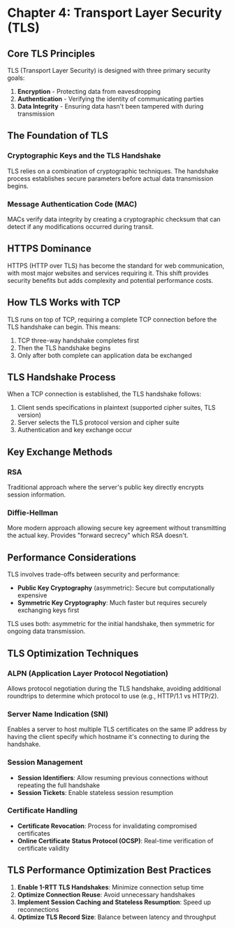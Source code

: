 # Chapter 4: Transport Layer Security (TLS)

## Core TLS Principles

TLS (Transport Layer Security) is designed with three primary security goals:

1. **Encryption** - Protecting data from eavesdropping
2. **Authentication** - Verifying the identity of communicating parties
3. **Data Integrity** - Ensuring data hasn't been tampered with during transmission

## The Foundation of TLS

### Cryptographic Keys and the TLS Handshake

TLS relies on a combination of cryptographic techniques. The handshake process establishes secure parameters before actual data transmission begins.

### Message Authentication Code (MAC)

MACs verify data integrity by creating a cryptographic checksum that can detect if any modifications occurred during transit.

## HTTPS Dominance

HTTPS (HTTP over TLS) has become the standard for web communication, with most major websites and services requiring it. This shift provides security benefits but adds complexity and potential performance costs.

## How TLS Works with TCP

TLS runs on top of TCP, requiring a complete TCP connection before the TLS handshake can begin. This means:

1. TCP three-way handshake completes first
2. Then the TLS handshake begins
3. Only after both complete can application data be exchanged

## TLS Handshake Process

When a TCP connection is established, the TLS handshake follows:

1. Client sends specifications in plaintext (supported cipher suites, TLS version)
2. Server selects the TLS protocol version and cipher suite
3. Authentication and key exchange occur

## Key Exchange Methods

### RSA

Traditional approach where the server's public key directly encrypts session information.

### Diffie-Hellman

More modern approach allowing secure key agreement without transmitting the actual key. Provides "forward secrecy" which RSA doesn't.

## Performance Considerations

TLS involves trade-offs between security and performance:

- **Public Key Cryptography** (asymmetric): Secure but computationally expensive
- **Symmetric Key Cryptography**: Much faster but requires securely exchanging keys first

TLS uses both: asymmetric for the initial handshake, then symmetric for ongoing data transmission.

## TLS Optimization Techniques

### ALPN (Application Layer Protocol Negotiation)

Allows protocol negotiation during the TLS handshake, avoiding additional roundtrips to determine which protocol to use (e.g., HTTP/1.1 vs HTTP/2).

### Server Name Indication (SNI)

Enables a server to host multiple TLS certificates on the same IP address by having the client specify which hostname it's connecting to during the handshake.

### Session Management

- **Session Identifiers**: Allow resuming previous connections without repeating the full handshake
- **Session Tickets**: Enable stateless session resumption

### Certificate Handling

- **Certificate Revocation**: Process for invalidating compromised certificates
- **Online Certificate Status Protocol (OCSP)**: Real-time verification of certificate validity

## TLS Performance Optimization Best Practices

1. **Enable 1-RTT TLS Handshakes**: Minimize connection setup time
2. **Optimize Connection Reuse**: Avoid unnecessary handshakes
3. **Implement Session Caching and Stateless Resumption**: Speed up reconnections
4. **Optimize TLS Record Size**: Balance between latency and throughput
